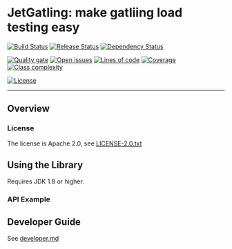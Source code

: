 # JetGatling: make gatliing load testing easy

[![Build Status](https://travis-ci.org/scw1109/jet-gatling.svg?branch=master)](https://travis-ci.org/scw1109/jet-gatling)
[![Release Status](https://jitpack.io/v/scw1109/jet-gatling.svg)](https://jitpack.io/#scw1109/jet-gatling)
[![Dependency Status](https://www.versioneye.com/user/projects/58bce50c01b5b7003d620a56/badge.svg?style=flat-square)](https://www.versioneye.com/user/projects/58bce50c01b5b7003d620a56)

[![Quality gate](https://sonarqube.com/api/badges/gate?key=com.github.scw1109:jet-gatling)](https://sonarqube.com/dashboard/?id=com.github.scw1109%3Ajet-gatling)
[![Open issues](https://sonarqube.com/api/badges/measure?key=com.github.scw1109:jet-gatling&metric=open_issues)](https://sonarqube.com/component_issues?id=com.github.scw1109%3Ajet-gatling)
[![Lines of code](https://sonarqube.com/api/badges/measure?key=com.github.scw1109:jet-gatling&metric=ncloc)](https://sonarqube.com/component_measures/metric/ncloc/list?id=com.github.scw1109%3Ajet-gatling)
[![Coverage](https://sonarqube.com/api/badges/measure?key=com.github.scw1109:jet-gatling&metric=coverage)](https://sonarqube.com/component_measures/metric/coverage/list?id=com.github.scw1109%3Ajet-gatling)
[![Class complexity](https://sonarqube.com/api/badges/measure?key=com.github.scw1109:jet-gatling&metric=class_complexity)](https://sonarqube.com/component_measures/metric/class_complexity/list?id=com.github.scw1109%3Ajet-gatling)

[![License](https://img.shields.io/badge/license-Apache%202.0-blue.svg)](http://www.apache.org/license/LICENSE-2.0.txt)

-----
 
## Overview



### License

The license is Apache 2.0, see [LICENSE-2.0.txt](LICENSE-2.0.txt)

## Using the Library
 
Requires JDK 1.8 or higher.

### API Example



## Developer Guide

See [developer.md](developer.md)